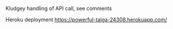 Kludgey handling of API call, see comments

Heroku deployment
https://powerful-taiga-24308.herokuapp.com/
